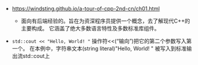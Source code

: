 + https://windsting.github.io/a-tour-of-cpp-2nd-cn/ch01.html
    - 面向有后端经验的。旨在为资深程序员提供一个概念，去了解现代C++的主要构成。 它涵盖了绝大多数语言特性及多数标准库组件。 

+ `std::cout << "Hello, World!
"`
操作符<<(“输向”)把它的第二个参数写入第一个。 在本例中，字符串文本(string literal)"Hello, World!
" 被写入到标准输出流std::cout上
